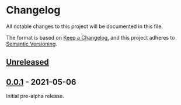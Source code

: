 # Changelog

All notable changes to this project will be documented in this file.

The format is based on [Keep a Changelog](https://keepachangelog.com/en/1.1.0/),
and this project adheres to [Semantic Versioning](https://semver.org/spec/v2.0.0.html).

## [Unreleased]

## [0.0.1] - 2021-05-06

Initial pre-alpha release.

[Unreleased]: https://github.com/opentelemetry/opentelemetry-dotnet-instrumentation/compare/v0.0.1...HEAD
[0.0.1]: https://github.com/opentelemetry/opentelemetry-dotnet-instrumentation/releases/tag/v0.0.1
